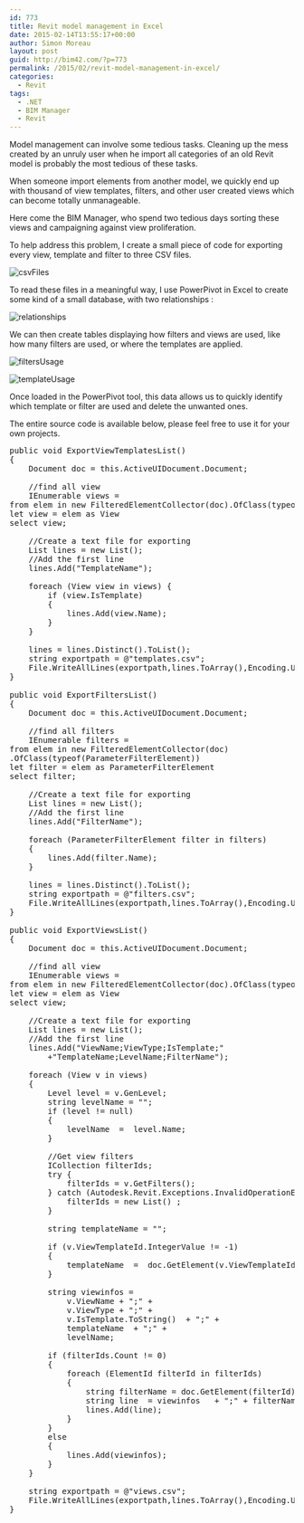 ```yaml
---
id: 773
title: Revit model management in Excel
date: 2015-02-14T13:55:17+00:00
author: Simon Moreau
layout: post
guid: http://bim42.com/?p=773
permalink: /2015/02/revit-model-management-in-excel/
categories:
  - Revit
tags:
  - .NET
  - BIM Manager
  - Revit
---
```

Model management can involve some tedious tasks. Cleaning up the mess created by an unruly user when he import all categories of an old Revit model is probably the most tedious of these tasks.

When someone import elements from another model, we quickly end up with thousand of view templates, filters, and other user created views which can become totally unmanageable.

Here come the BIM Manager, who spend two tedious days sorting these views and campaigning against view proliferation.

To help address this problem, I create a small piece of code for exporting every view, template and filter to three CSV files.

![csvFiles](http://bim42.com/wp-content/uploads/2015/02/csvFiles.png)

To read these files in a meaningful way, I use PowerPivot in Excel to create some kind of a small database, with two relationships :

![relationships](http://bim42.com/wp-content/uploads/2015/02/relationships.png)

We can then create tables displaying how filters and views are used, like how many filters are used, or where the templates are applied.

![filtersUsage](http://bim42.com/wp-content/uploads/2015/02/filtersUsage.png)

![templateUsage](http://bim42.com/wp-content/uploads/2015/02/templateUsage.png)

Once loaded in the PowerPivot tool, this data allows us to quickly identify which template or filter are used and delete the unwanted ones.

The entire source code is available below, please feel free to use it for your own projects.

<pre class="brush: csharp; title: ; notranslate" title="">public void ExportViewTemplatesList()
{
	Document doc = this.ActiveUIDocument.Document;
			
	//find all view
	IEnumerable<View> views = 
from elem in new FilteredElementCollector(doc).OfClass(typeof(View))
let view = elem as View
select view;
			
	//Create a text file for exporting
	List<string> lines = new List<string>();
	//Add the first line
	lines.Add("TemplateName");
			
	foreach (View view in views) {
		if (view.IsTemplate)
		{
			lines.Add(view.Name);
		}
	}
			
	lines = lines.Distinct().ToList();
	string exportpath = @"templates.csv";
	File.WriteAllLines(exportpath,lines.ToArray(),Encoding.UTF8);
}

public void ExportFiltersList()
{
	Document doc = this.ActiveUIDocument.Document;
			
	//find all filters
	IEnumerable<ParameterFilterElement> filters = 
from elem in new FilteredElementCollector(doc)
.OfClass(typeof(ParameterFilterElement))
let filter = elem as ParameterFilterElement
select filter;
			
	//Create a text file for exporting
	List<string> lines = new List<string>();
	//Add the first line
	lines.Add("FilterName");
			
	foreach (ParameterFilterElement filter in filters) 
	{
		lines.Add(filter.Name);
	}
			
	lines = lines.Distinct().ToList();
	string exportpath = @"filters.csv";
	File.WriteAllLines(exportpath,lines.ToArray(),Encoding.UTF8);
}

public void ExportViewsList()
{
	Document doc = this.ActiveUIDocument.Document;
			
	//find all view
	IEnumerable<View> views = 
from elem in new FilteredElementCollector(doc).OfClass(typeof(View))
let view = elem as View
select view;
			
	//Create a text file for exporting
	List<string> lines = new List<string>();
	//Add the first line
	lines.Add("ViewName;ViewType;IsTemplate;"
		+"TemplateName;LevelName;FilterName");
			
	foreach (View v in views) 
	{
		Level level = v.GenLevel;	
		string levelName = "";
		if (level != null)
		{
			levelName  =  level.Name;
		}
		
		//Get view filters
		ICollection<ElementId> filterIds;
		try {
			filterIds = v.GetFilters();
		} catch (Autodesk.Revit.Exceptions.InvalidOperationException) {
			filterIds = new List<ElementId>() ;
		}
				
		string templateName = "";
				
		if (v.ViewTemplateId.IntegerValue != -1)
		{
			templateName  =  doc.GetElement(v.ViewTemplateId).Name;
		}
				
		string viewinfos =
			v.ViewName + ";" +
			v.ViewType + ";" +
			v.IsTemplate.ToString()  + ";" +
			templateName  + ";" +
			levelName;
				
		if (filterIds.Count != 0)
		{
			foreach (ElementId filterId in filterIds)
			{
				string filterName = doc.GetElement(filterId).Name;
				string line  = viewinfos   + ";" + filterName;
				lines.Add(line);
			}
		}
		else
		{
			lines.Add(viewinfos);
		}
	}
			
	string exportpath = @"views.csv";
	File.WriteAllLines(exportpath,lines.ToArray(),Encoding.UTF8);
}
</pre>